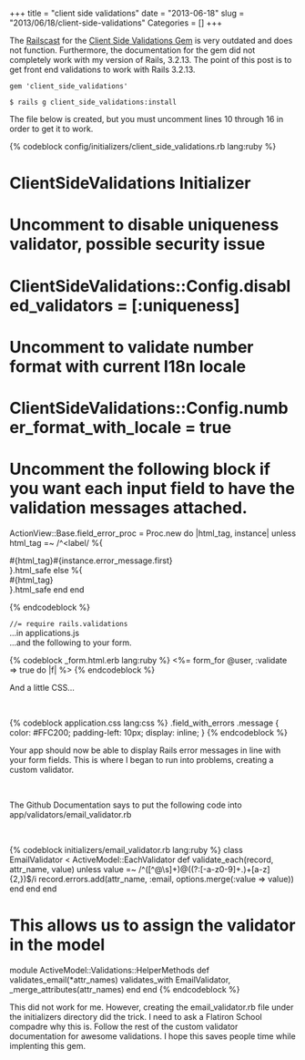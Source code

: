 +++
title = "client side validations"
date = "2013-06-18"
slug = "2013/06/18/client-side-validations"
Categories = []
+++

<p>The <a href='http://railscasts.com/episodes/263-client-side-validations'>Railscast</a> for the <a href='https://github.com/bcardarella/client_side_validations'>Client Side Validations Gem</a> is very outdated and does not function.  Furthermore, the documentation for the gem did not completely work with my version of Rails, 3.2.13.  The point of this post is to get front end validations to work with Rails 3.2.13.</p>

<code>gem 'client_side_validations'</code>

<code>$ rails g client_side_validations:install</code>


<p>The file below is created, but you must uncomment lines 10 through 16 in order to get it to work.</p>

{% codeblock config/initializers/client_side_validations.rb lang:ruby %}

# ClientSideValidations Initializer

# Uncomment to disable uniqueness validator, possible security issue
# ClientSideValidations::Config.disabled_validators = [:uniqueness]

# Uncomment to validate number format with current I18n locale
# ClientSideValidations::Config.number_format_with_locale = true

# Uncomment the following block if you want each input field to have the validation messages attached.
ActionView::Base.field_error_proc = Proc.new do |html_tag, instance|
  unless html_tag =~ /^<label/
    %{<div class="field_with_errors">#{html_tag}<label for="#{instance.send(:tag_id)}" class="message">#{instance.error_message.first}</label></div>}.html_safe
  else
    %{<div class="field_with_errors">#{html_tag}</div>}.html_safe
  end
end

{% endcodeblock %}

<p><code>//= require rails.validations</code><br />...in applications.js<br />...and the following to your form.</p>

{% codeblock _form.html.erb lang:ruby %}
<%= form_for @user, :validate => true do |f| %>
{% endcodeblock %}
<br />

<p>And a little CSS...</p><br />

{% codeblock application.css lang:css %}
.field_with_errors .message {
	color: #FFC200;
	padding-left: 10px;
	display: inline;
}
{% endcodeblock %}

<p>Your app should now be able to display Rails error messages in line with your form fields.  This is where I began to run into problems, creating a custom validator.</p><br />
<p>The Github Documentation says to put the following code into app/validators/email_validator.rb</p><br />

{% codeblock initializers/email_validator.rb lang:ruby %}
class EmailValidator < ActiveModel::EachValidator
  def validate_each(record, attr_name, value)
    unless value =~ /^([^@\s]+)@((?:[-a-z0-9]+\.)+[a-z]{2,})$/i
      record.errors.add(attr_name, :email, options.merge(:value => value))
    end
  end
end

# This allows us to assign the validator in the model
module ActiveModel::Validations::HelperMethods
  def validates_email(*attr_names)
    validates_with EmailValidator, _merge_attributes(attr_names)
  end
end
{% endcodeblock %}

<p>This did not work for me.  However, creating the email_validator.rb file under the initializers directory did the trick.  I need to ask a Flatiron School compadre why this is.  Follow the rest of the custom validator documentation for awesome validations.  I hope this saves people time while implenting this gem.</p>

